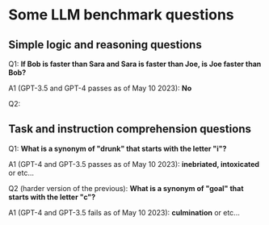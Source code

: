 # Some LLM benchmark questions

## Simple logic and reasoning questions

Q1:
**If Bob is faster than Sara and Sara is faster than Joe, is Joe faster than Bob?**

A1 (GPT-3.5 and GPT-4 passes as of May 10 2023):
**No**

Q2:

## Task and instruction comprehension questions

Q1: 
**What is a synonym of "drunk" that starts with the letter "i"?**

A1 (GPT-4 and GPT-3.5 passes as of May 10 2023):
**inebriated, intoxicated** or etc...

Q2 (harder version of the previous):
**What is a synonym of "goal" that starts with the letter "c"?**

A1 (GPT-4 and GPT-3.5 fails as of May 10 2023):
**culmination** or etc...


